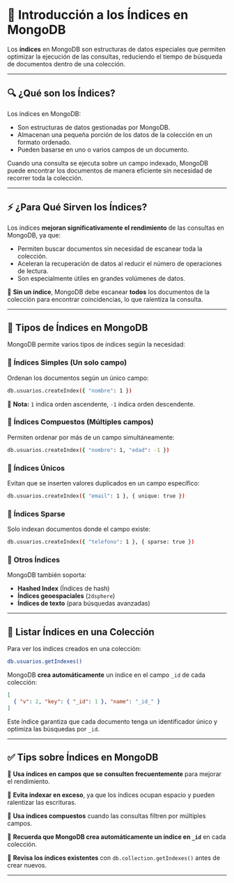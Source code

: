 # 📌 Introducción a los Índices en MongoDB

Los **índices** en MongoDB son estructuras de datos especiales que permiten optimizar la ejecución de las consultas, reduciendo el tiempo de búsqueda de documentos dentro de una colección.

---

## 🔍 ¿Qué son los Índices?
Los índices en MongoDB:
- Son estructuras de datos gestionadas por MongoDB.
- Almacenan una pequeña porción de los datos de la colección en un formato ordenado.
- Pueden basarse en uno o varios campos de un documento.

Cuando una consulta se ejecuta sobre un campo indexado, MongoDB puede encontrar los documentos de manera eficiente sin necesidad de recorrer toda la colección.

---

## ⚡ ¿Para Qué Sirven los Índices?
Los índices **mejoran significativamente el rendimiento** de las consultas en MongoDB, ya que:
- Permiten buscar documentos sin necesidad de escanear toda la colección.
- Aceleran la recuperación de datos al reducir el número de operaciones de lectura.
- Son especialmente útiles en grandes volúmenes de datos.

📌 **Sin un índice**, MongoDB debe escanear **todos** los documentos de la colección para encontrar coincidencias, lo que ralentiza la consulta.

---

## 📑 Tipos de Índices en MongoDB
MongoDB permite varios tipos de índices según la necesidad:

### 🔹 **Índices Simples** (Un solo campo)
Ordenan los documentos según un único campo:
```bash
db.usuarios.createIndex({ "nombre": 1 })
```
📌 **Nota:** `1` indica orden ascendente, `-1` indica orden descendente.

### 🔹 **Índices Compuestos** (Múltiples campos)
Permiten ordenar por más de un campo simultáneamente:
```bash
db.usuarios.createIndex({ "nombre": 1, "edad": -1 })
```

### 🔹 **Índices Únicos**
Evitan que se inserten valores duplicados en un campo específico:
```bash
db.usuarios.createIndex({ "email": 1 }, { unique: true })
```

### 🔹 **Índices Sparse**
Solo indexan documentos donde el campo existe:
```bash
db.usuarios.createIndex({ "telefono": 1 }, { sparse: true })
```

### 🔹 **Otros Índices**
MongoDB también soporta:
- **Hashed Index** (Índices de hash)
- **Índices geoespaciales** (`2dsphere`)
- **Índices de texto** (para búsquedas avanzadas)

---

## 📌 Listar Índices en una Colección
Para ver los índices creados en una colección:
```bash
db.usuarios.getIndexes()
```
MongoDB **crea automáticamente** un índice en el campo `_id` de cada colección:
```json
[
  { "v": 2, "key": { "_id": 1 }, "name": "_id_" }
]
```
Este índice garantiza que cada documento tenga un identificador único y optimiza las búsquedas por `_id`.

---

## ✅ Tips sobre Índices en MongoDB

🔹 **Usa índices en campos que se consulten frecuentemente** para mejorar el rendimiento.

🔹 **Evita indexar en exceso**, ya que los índices ocupan espacio y pueden ralentizar las escrituras.

🔹 **Usa índices compuestos** cuando las consultas filtren por múltiples campos.

🔹 **Recuerda que MongoDB crea automáticamente un índice en `_id`** en cada colección.

🔹 **Revisa los índices existentes** con `db.collection.getIndexes()` antes de crear nuevos.

---
